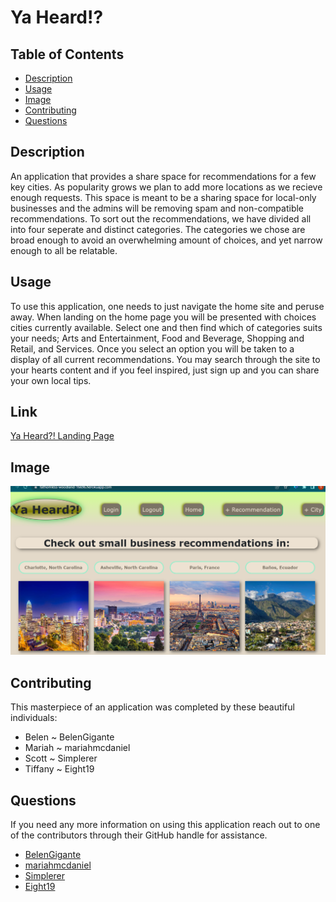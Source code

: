 # Ya Heard!?
    
  ## Table of Contents
  - [Description](#description)
  - [Usage](#usage)
  - [Image](#image)
  - [Contributing](#contributing)
  - [Questions](#questions)
    
  ## Description
 An application that provides a share space for recommendations for a few key cities. As popularity grows we plan to add more locations as we recieve enough requests. This space is meant to be a sharing space for local-only businesses and the admins will be removing spam and non-compatible recommendations. To sort out the recommendations, we have divided all into four seperate and distinct categories. The categories we chose are broad enough to avoid an overwhelming amount of choices, and yet narrow enough to all be relatable.
    
  ## Usage
  
  To use this application, one needs to just navigate the home site <enter site here> and peruse away. When landing on the home page you will be presented with choices cities currently available. Select one and then find which of categories suits your needs; Arts and Entertainment, Food and Beverage, Shopping and Retail, and Services. Once you select an option you will be taken to a display of all current recommendations. You may search through the site to your hearts content and if you feel inspired, just sign up and you can share your own local tips.

  ## Link

  [Ya Heard?! Landing Page](https://fathomless-woodland-16696.herokuapp.com/)

  ## Image

  ![Homepage](./Assets/images/Ya%20Heard.png)

  ## Contributing
 This masterpiece of an application was completed by these beautiful individuals: 
 - Belen ~ BelenGigante
 - Mariah ~ mariahmcdaniel
 - Scott ~ Simplerer
 - Tiffany ~ Eight19

  ## Questions
  If you need any more information on using this application reach out to one of the contributors through their GitHub handle for assistance.
 - [BelenGigante](https://github.com/BelenGigante)
 - [mariahmcdaniel](https://github.com/mariahmcdaniel)
 - [Simplerer](https://github.com/simplerer)
 - [Eight19](https://github.com/Eight19)